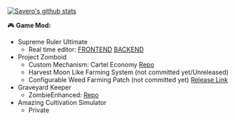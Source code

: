 [![Savero's github stats](https://github-readme-stats.vercel.app/api?username=saveroo)](https://github.com/anuraghazra/github-readme-stats)


🎮 **Game Mod:**
- Supreme Ruler Ultimate
  - Real time editor: [FRONTEND](https://github.com/saveroo/sr-framework) [BACKEND](https://github.com/saveroo/sr-framework-api)
- Project Zomboid
  - Custom Mechanism: Cartel Economy [Repo](https://github.com/saveroo/PZ-ZHCartelEconomy)
  - Harvest Moon Like Farming System (not committed yet/Unreleased) 
  - Configurable Weed Farming Patch (not committed yet) [Release Link](https://steamcommunity.com/sharedfiles/filedetails/?id=2866186127)
- Graveyard Keeper
  - ZombieEnhanced: [Repo](https://github.com/saveroo/ZombieEnchanced)
- Amazing Cultivation Simulator
  - Private 

<!--
**saveroo/saveroo** is a ✨ _special_ ✨ repository because its `README.md` (this file) appears on your GitHub profile.

Here are some ideas to get you started:

- 🔭 I’m currently working on ...
- 🌱 I’m currently learning ...
- 👯 I’m looking to collaborate on ...
- 🤔 I’m looking for help with ...
- 💬 Ask me about ...
- 📫 How to reach me: ...
- 😄 Pronouns: ...
- ⚡ Fun fact: ...
-->
